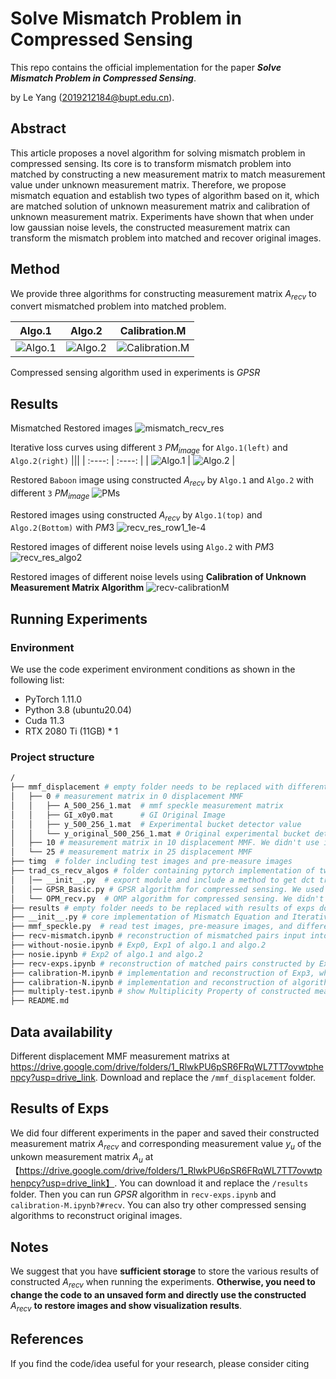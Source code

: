 # Solve Mismatch Problem in Compressed Sensing

This repo contains the official implementation for the paper ***Solve Mismatch Problem in Compressed Sensing***.

by Le Yang (2019212184@bupt.edu.cn).

## Abstract

This article proposes a novel algorithm for solving mismatch problem in compressed sensing. Its core is to transform mismatch problem into matched by
constructing a new measurement matrix to match measurement value under
unknown measurement matrix. Therefore, we propose mismatch equation and
establish two types of algorithm based on it, which are matched solution of
unknown measurement matrix and calibration of unknown measurement matrix. Experiments have shown that when under low gaussian noise levels, the
constructed measurement matrix can transform the mismatch problem into
matched and recover original images.

## Method

We provide three algorithms for constructing measurement matrix $A_{recv}$ to convert mismatched problem into matched problem.

|  Algo.1   | Algo.2  | Calibration.M |
|  :----:  | :----:  | :----: |
| ![Algo.1](./assets/algo1.png)  | ![Algo.2](./assets/algo2.png) | ![Calibration.M](./assets/cm.png) |

Compressed sensing algorithm used in experiments is $GPSR$

## Results
Mismatched Restored images
![mismatch_recv_res](./results/mismatch_recv_res.jpg)

Iterative loss curves using different `3` $PM_{image}$ for `Algo.1(left)` and `Algo.2(right)`
|||
|  :----:  | :----:  |
| ![Algo.1](./results/exp0/algo1-curve.jpg)  | ![Algo.2](./results/exp0/algo2-curve.jpg) |

Restored `Baboon` image using constructed $A_{recv}$ by `Algo.1` and `Algo.2` with different `3` $PM_{image}$
![PMs](./assets/PMs.png)

Restored images using constructed $A_{recv}$ by `Algo.1(top)` and `Algo.2(Bottom)` with $PM3$
![recv_res_row1_1e-4](./results/exp1/recv_res_row1_1e-4.jpg)

Restored images of different noise levels using `Algo.2` with $PM3$
![recv_res_algo2](./results/exp2-x/recv_res_algo2.jpg)

Restored images of different noise levels using **Calibration of Unknown Measurement Matrix Algorithm**
![recv-calibrationM](./results/calibrationM/recv_res-r.jpg)


## Running Experiments

### Environment

We use the code experiment environment conditions as shown in the following list:

- PyTorch  1.11.0
- Python  3.8 (ubuntu20.04)
- Cuda  11.3
- RTX 2080 Ti (11GB) * 1

### Project structure

```bash
/
├── mmf_displacement # empty folder needs to be replaced with different displacement MMF measurement matrixs downloaded from google drive in the subsection <Data availability>
│   ├── 0 # measurement matrix in 0 displacement MMF
│   │   ├── A_500_256_1.mat  # mmf speckle measurement matrix
│   │   ├── GI_x0y0.mat      # GI Original Image
│   │   ├── y_500_256_1.mat  # Experimental bucket detector value
│   │   └── y_original_500_256_1.mat # Original experimental bucket detector value (before sum)
│   ├── 10 # measurement matrix in 10 displacement MMF. We didn't use in our experiments
│   └── 25 # measurement matrix in 25 displacement MMF
├── timg  # folder including test images and pre-measure images
├── trad_cs_recv_algos # folder containing pytorch implementation of two traditional compressed sensing algorithms, which are OMP and GPSR
│   │── __init__.py  # export module and include a method to get dct transform matrix for sparse transformation
│   │── GPSR_Basic.py # GPSR algorithm for compressed sensing. We used in our experiments
│   └── OPM_recv.py  # OMP algorithm for compressed sensing. We didn't use in our experiments
├── results # empty folder needs to be replaced with results of exps downloaded from google drive in the subsection <Results of Exps>. Or you can run code to save results of exps
├── __init__.py # core implementation of Mismatch Equation and Iterative Algorithm in the paper
├── mmf_speckle.py  # read test images, pre-measure images, and different displacement MMF measurement matrixs
├── recv-mismatch.ipynb # reconstruction of mismatched pairs input into GPSR
├── without-nosie.ipynb # Exp0, Exp1 of algo.1 and algo.2
├── nosie.ipynb # Exp2 of algo.1 and algo.2
├── recv-exps.ipynb # reconstruction of matched pairs constructed by Exp0,Exp1,Exp2 input into GPSR
├── calibration-M.ipynb # implementation and reconstruction of Exp3, which algorithm in the <<B. Calibration of unknown measurement matrix——B.2 Unknow Images in M-Space>> of paper
├── calibration-N.ipynb # implementation and reconstruction of algorithm in the <<B. Calibration of unknown measurement matrix——B.1 Unknow Images in N-Space>> of paper
├── multiply-test.ipynb # show Multiplicity Property of constructed measurement matrix A_recv 
├── README.md
```

## Data availability

Different displacement MMF measurement matrixs at https://drive.google.com/drive/folders/1_RlwkPU6pSR6FRqWL7TT7ovwtphenpcy?usp=drive_link. Download and replace the `/mmf_displacement` folder.

## Results of Exps

We did four different experiments in the paper and saved their constructed measurement matrix $A_{recv}$ and corresponding measurement value $y_u$ of the unkown measurement matrix $A_u$ at 【https://drive.google.com/drive/folders/1_RlwkPU6pSR6FRqWL7TT7ovwtphenpcy?usp=drive_link】. You can download it and replace the `/results` folder. Then you can run $GPSR$ algorithm in `recv-exps.ipynb` and `calibration-M.ipynb?#recv`. You can also try other compressed sensing algorithms to reconstruct original images.

## Notes

We suggest that you have **sufficient storage** to store the various results of constructed $A_{recv}$ when running the experiments. **Otherwise, you need to change the code to an unsaved form and directly use the constructed** $A_{recv}$ **to restore images and show visualization results**.

## References

If you find the code/idea useful for your research, please consider citing

```bib
```
